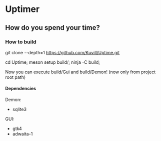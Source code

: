 # Uptimer

## How do you spend your time?

### How to build

git clone --depth=1 https://github.com/Kuvill/Uptime.git

cd Uptime;
meson setup build/;
ninja -C build;

Now you can execute build/Gui and build/Demon! (now only from project root path)
#### Dependencies

Demon:
- sqlite3

GUI:
- gtk4
- adwaita-1
